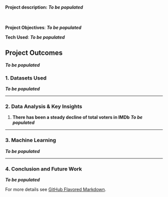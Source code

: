 **Project description:** 
**_To be populated_**

<br><br>
**Project Objectives**: 
**_To be populated_**


**Tech Used**:
**_To be populated_**


## Project Outcomes
**_To be populated_**


### 1. Datasets Used
**_To be populated_**

---

### 2. Data Analysis & Key Insights

1. **There has been a steady decline of total voters in IMDb**
**_To be populated_**

---

### 3. Machine Learning

**_To be populated_**

---

### 4. Conclusion and Future Work

**_To be populated_** 

For more details see [GitHub Flavored Markdown](https://guides.github.com/features/mastering-markdown/).
